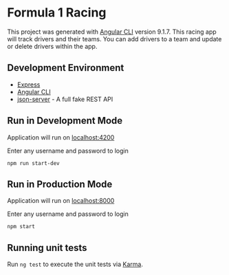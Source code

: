 # Formula 1 Racing

This project was generated with [Angular CLI](https://github.com/angular/angular-cli) version 9.1.7.
This racing app will track drivers and their teams. You can add drivers to a team and update or delete drivers within the app.

## Development Environment 

* [Express](https://expressjs.com/)
* [Angular CLI](https://cli.angular.io/)
* [json-server](https://github.com/typicode/json-server) - A full fake REST API
  
## Run in Development Mode

Application will run on [localhost:4200](http://localhost:4200)

Enter any username and password to login

`npm run start-dev`

## Run in Production Mode

Application will run on [localhost:8000](http://localhost:8000)

Enter any username and password to login

`npm start`

## Running unit tests

Run `ng test` to execute the unit tests via [Karma](https://karma-runner.github.io).
